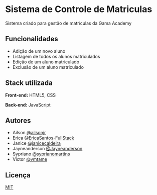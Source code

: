 # Sistema de Controle de Matriculas

Sistema criado para gestão de matrículas da Gama Academy

## Funcionalidades

- Adição de um novo aluno
- Listagem de todos os alunos matriculados
- Edição de um aluno matriculado
- Exclusão de um aluno matriculado

## Stack utilizada

**Front-end:** HTML5, CSS

**Back-end:** JavaScript

## Autores

- Ailson [@ailsonjr](https://github.com/ailsonjr)
- Erica [@EricaSantos-FullStack](https://github.com/EricaSantos-FullStack)
- Janice [@janicecaldeira](https://github.com/janicecaldeira)
- Jayneanderson [@Jayneanderson](https://github.com/Jayneanderson)
- Sypriano [@syprianomartins](https://github.com/syprianomartins)
- Victor [@vmtame](https://github.com/vmtame)

## Licença

[MIT](https://choosealicense.com/licenses/mit/)
